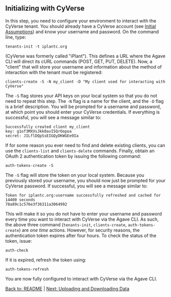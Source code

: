 ## Initializing with CyVerse

In this step, you need to configure your environment to interact with the CyVerse tenant.
You should already have a CyVerse account (see [Initial Assumptions](initial_assumptions.md)) and know your username and password.
On the command line, type:

```tenants-init -t iplantc.org```

(CyVerse was formerly called "iPlant").
This defines a URL where the Agave CLI will direct its cURL commands (POST, GET, PUT, DELETE).
Now, a "client" that will store your username and information about the method of interaction with the tenant must be registered:

```clients-create -S -N my_client -D "My client used for interacting with CyVerse"```

The `-S` flag stores your API keys on your local system so that you do not need to repeat this step.
The `-N` flag is a name for the client, and the `-D` flag is a brief description.
You will be prompted for a username and password, at which point you should enter your CyVerse credentials.
If everything is successful, you will see a message similar to:

```
Successfully created client my_client
key: g1of3MXVsJkk0avI5QrOopoa 
secret: JILflDQpSsEIGQyDKWGEe9Ia
```

If for some reason you ever need to find and delete existing clients, you can use the `clients-list` and `clients-delete` commands. Finally, obtain an OAuth 2 authentication token by issuing the following command:

```auth-tokens-create -S```

The `-S` flag will store the token on your local system.
Because you previously stored your username, you should now just be prompted for your CyVerse password.
If successful, you will see a message similar to:

```
Token for iplantc.org:username successfully refreshed and cached for 14400 seconds
78a89c1c576e3f36311a3064992
```

This will make it so you do not have to enter your username and password every time you want to interact with CyVerse via the Agave CLI.
As such, the above three command (`tenants-init`, `clients-create`, `auth-tokens-create`) are *one time* actions.
However, for security reasons, the  authentication token expires after four hours.
To check the status of the token, issue:

```auth-check ```

If it is expired, refresh the token using:

```auth-tokens-refresh ```

You are now fully configured to interact with CyVerse via the Agave CLI.

[Back to: README](../README) | [Next: Uploading and Downloading Data](data_transfer.md)
